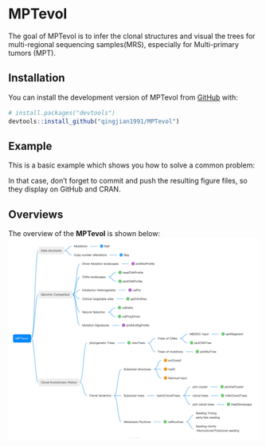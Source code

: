
<!-- README.md is generated from README.Rmd. Please edit that file -->

# MPTevol

<!-- badges: start -->
<!-- badges: end -->

The goal of MPTevol is to infer the clonal structures and visual the trees for multi-regional sequencing samples(MRS), especially for Multi-primary tumors (MPT).

## Installation

You can install the development version of MPTevol from
[GitHub](https://github.com/) with:

``` r
# install.packages("devtools")
devtools::install_github("qingjian1991/MPTevol")
```

## Example

This is a basic example which shows you how to solve a common problem:

In that case, don’t forget to commit and push the resulting figure
files, so they display on GitHub and CRAN.

## Overviews

The overview of the **MPTevol** is shown below:
![structures](/inst/MPTevol_structure.jpg)

